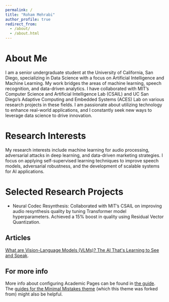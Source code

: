 ```yaml
---
permalink: /
title: "Roham Mehrabi"
author_profile: true
redirect_from: 
  - /about/
  - /about.html
---
```


About Me
======
I am a senior undergraduate student at the University of California, San Diego, specializing in Data Science with a focus on Artificial Intelligence and Machine Learning. My work bridges the areas of machine learning, speech recognition, and data-driven analytics. I have collaborated with MIT’s Computer Science and Artificial Intelligence Lab (CSAIL) and UC San Diego’s Adaptive Computing and Embedded Systems (ACES) Lab on various research projects in these fields. I am passionate about utilizing technology to enhance real-world applications, and I constantly seek new ways to leverage data science to drive innovation.

Research Interests
======
My research interests include machine learning for audio processing, adversarial attacks in deep learning, and data-driven marketing strategies. I focus on applying self-supervised learning techniques to improve speech models, adversarial robustness, and the development of scalable systems for AI applications.


Selected Research Projects
======
- Neural Codec Resynthesis: Collaborated with MIT’s CSAIL on improving audio resynthesis quality by tuning Transformer model hyperparameters. Achieved a 15% boost in quality using Residual Vector Quantization.

Articles
------
[What are Vision-Language Models (VLMs)? The AI That's Learning to See and Speak](https://medium.com/@roham.meh/what-are-vision-language-models-vlms-the-ai-thats-learning-to-see-and-speak-f4169f148136).

For more info
------
More info about configuring Academic Pages can be found in [the guide](https://academicpages.github.io/markdown/). The [guides for the Minimal Mistakes theme](https://mmistakes.github.io/minimal-mistakes/docs/configuration/) (which this theme was forked from) might also be helpful.
